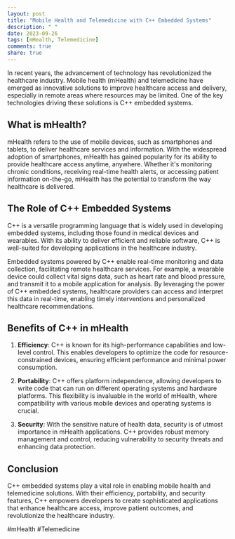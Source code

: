 ```yaml
---
layout: post
title: "Mobile Health and Telemedicine with C++ Embedded Systems"
description: " "
date: 2023-09-26
tags: [mHealth, Telemedicine]
comments: true
share: true
---
```


In recent years, the advancement of technology has revolutionized the healthcare industry. Mobile health (mHealth) and telemedicine have emerged as innovative solutions to improve healthcare access and delivery, especially in remote areas where resources may be limited. One of the key technologies driving these solutions is C++ embedded systems.

## What is mHealth?

mHealth refers to the use of mobile devices, such as smartphones and tablets, to deliver healthcare services and information. With the widespread adoption of smartphones, mHealth has gained popularity for its ability to provide healthcare access anytime, anywhere. Whether it's monitoring chronic conditions, receiving real-time health alerts, or accessing patient information on-the-go, mHealth has the potential to transform the way healthcare is delivered.

## The Role of C++ Embedded Systems

C++ is a versatile programming language that is widely used in developing embedded systems, including those found in medical devices and wearables. With its ability to deliver efficient and reliable software, C++ is well-suited for developing applications in the healthcare industry.

Embedded systems powered by C++ enable real-time monitoring and data collection, facilitating remote healthcare services. For example, a wearable device could collect vital signs data, such as heart rate and blood pressure, and transmit it to a mobile application for analysis. By leveraging the power of C++ embedded systems, healthcare providers can access and interpret this data in real-time, enabling timely interventions and personalized healthcare recommendations.

## Benefits of C++ in mHealth

1. **Efficiency**: C++ is known for its high-performance capabilities and low-level control. This enables developers to optimize the code for resource-constrained devices, ensuring efficient performance and minimal power consumption.

2. **Portability**: C++ offers platform independence, allowing developers to write code that can run on different operating systems and hardware platforms. This flexibility is invaluable in the world of mHealth, where compatibility with various mobile devices and operating systems is crucial.

3. **Security**: With the sensitive nature of health data, security is of utmost importance in mHealth applications. C++ provides robust memory management and control, reducing vulnerability to security threats and enhancing data protection.

## Conclusion

C++ embedded systems play a vital role in enabling mobile health and telemedicine solutions. With their efficiency, portability, and security features, C++ empowers developers to create sophisticated applications that enhance healthcare access, improve patient outcomes, and revolutionize the healthcare industry.

#mHealth #Telemedicine